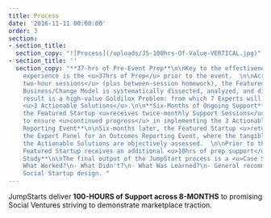 ```yaml
---
title: Process
date: '2016-11-11 00:00:00'
order: 3
section:
- section_title: 
  section_copy: "![Process](/uploads/JS-100hrs-Of-Value-VERTICAL.jpg)"
- section_title: ''
  section_copy: "**37-hrs of Pre-Event Prep**\n\nKey to the effectiveness of the JumpStart
    experience is the <u>37hrs of Prep</u> prior to the event.  \n\nAcross <u>seven
    two-hour sessions</u> (plus between-session homework), the Featured Startup’s
    Business/Change Model is systematically dissected, analyzed, and diagnosed.  \n\nThe
    result is a high-value Goldilox Problem: from which 7 Experts will then produce
    <u>3 Actionable Solutions</u>.\n\n**Six-Months of Ongoing Support**\n\nPost-event,
    the Featured Startup <u>receives twice-monthly Support Sessions</u> (1hr per session)
    to ensure <u>continued progress</u> in implementing the 3 Actionable Solutions.\n\n**Outcomes
    Reporting Event**\n\nSix-months later, the Featured Startup <u>returns</u> to
    the Expert Panel for an Outcomes Reporting Event, where the tangible results of
    the Actionable Solutions are objectively assessed.  \n\nPrior to the event, the
    Featured Startup receives an additional <u>10hrs of prep support</u>.\n\n**Case
    Study**\n\nThe final output of the JumpStart process is a <u>Case Study</u> describing:\n\n-
    What Worked?\n- What Didn't?\n- What Was Learned?\n- General recommendations for
    Social Startup design. "
---
```

JumpStarts deliver **100-HOURS of Support across 8-MONTHS** to promising Social Ventures striving to demonstrate marketplace traction.
